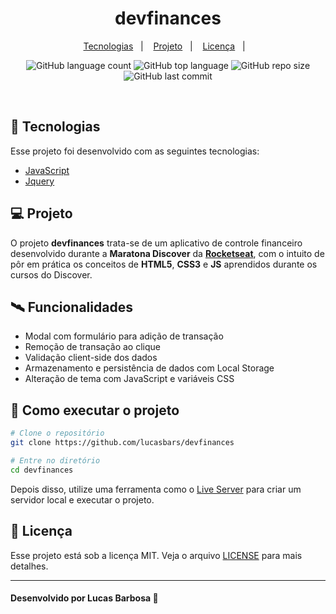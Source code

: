 <h1 align="center">
   devfinances
</h1>

<p align="center">
  <a href="#-tecnologias">Tecnologias</a>&nbsp;&nbsp;&nbsp;|&nbsp;&nbsp;&nbsp;
  <a href="#-projeto">Projeto</a>&nbsp;&nbsp;&nbsp;|&nbsp;&nbsp;&nbsp;
  <a href="#-licença">Licença</a>&nbsp;&nbsp;&nbsp;|&nbsp;&nbsp;&nbsp;
</p>

<p align="center">
  <img alt="GitHub language count" src="https://img.shields.io/github/languages/count/lucasbars/devfinances">
  <img alt="GitHub top language" src="https://img.shields.io/github/languages/top/lucasbars/devfinances">
  <img alt="GitHub repo size" src="https://img.shields.io/github/repo-size/lucasbars/devfinances">
  <img alt="GitHub last commit" src="https://img.shields.io/github/last-commit/lucasbars/devfinances">
</p>

<br>

## 🚀 Tecnologias

Esse projeto foi desenvolvido com as seguintes tecnologias:

- [JavaScript](https://jquery.com/)
- [Jquery](https://jquery.com/)

## 💻 Projeto

O projeto **devfinances** trata-se de um aplicativo de controle financeiro desenvolvido durante a **Maratona Discover** da **[Rocketseat](https://github.com/Rocketseat)**, com o intuito de pôr em prática os conceitos de **HTML5**, **CSS3** e **JS** aprendidos durante os cursos do Discover.

## 🛰️ Funcionalidades
- Modal com formulário para adição de transação
- Remoção de transação ao clique
- Validação client-side dos dados
- Armazenamento e persistência de dados com Local Storage
- Alteração de tema com JavaScript e variáveis CSS

## 🔧 Como executar o projeto
```bash
# Clone o repositório
git clone https://github.com/lucasbars/devfinances

# Entre no diretório
cd devfinances
```
Depois disso, utilize uma ferramenta como o [Live Server](https://marketplace.visualstudio.com/items?itemName=ritwickdey.LiveServer) para criar um servidor local e executar o projeto.


## 📝 Licença

Esse projeto está sob a licença MIT. Veja o arquivo [LICENSE](LICENSE.md) para mais detalhes.

---

#### Desenvolvido por Lucas Barbosa 💜
